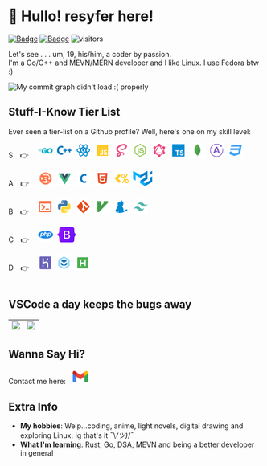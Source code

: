 # 👋 Hullo! resyfer here!</i>

[![Badge](https://cp-logo.vercel.app/codechef/resyfer?logo=true)](https://www.codechef.com/users/resyfer) [![Badge](https://cp-logo.vercel.app/codeforces/resyfer?logo=true)](https://codeforces.com/profile/resyfer) ![visitors](https://visitor-badge.glitch.me/badge?page_id=resyfer.resyfer)

Let's see . . . um, 19, his/him, a coder by passion.<br/>
I'm a Go/C++ and MEVN/MERN developer and I like Linux. I use Fedora btw :)
<br>

<img src="https://activity-graph.herokuapp.com/graph?username=resyfer&theme=react-dark&line=4722df&color=efefef&bg_color=2A2D32&custom_title=Me%20Doing%20What%20I%20Do&hide_border=true" alt="My commit graph didn't load :( properly"/>

## Stuff-I-Know Tier List

Ever seen a tier-list on a Github profile? Well, here's one on my skill level:
<br>

<div align="left" width=100%>
S&emsp;👉&emsp;
<img title="Go" height="30" src="./img/go.svg">&nbsp;
<img title="C++" height="30" src="./img/cpp.svg">&nbsp;
<img title="React" height="30" src="./img/reactjs.svg">&nbsp;
<img title="JavaScript" height="30" src="./img/javascript.svg">&nbsp;
<img title="Syntactically Awesome Style Sheets (Sass)" height="30" src="./img/sass.svg">&nbsp;
<img title="NodeJS" height="30" src="./img/nodejs.svg">&nbsp;
<img title="GraphQL" height="30" src="./img/graphql.svg">&nbsp;
<img title="TypeScript" height="30" src="./img/typescript.svg">&nbsp;
<img title="MongoDB" height="30" src="./img/mongodb.svg">&nbsp;
<img title="Apollo Server, React and Vue Clients for GraphQl" height="30" src="./img/apollo.svg">&nbsp;
<img title="CSS 3" height="30" src="./img/css.svg">&nbsp;
</div>
<br/>
<div align="left" width=100%>
A&emsp;👉&emsp;
<img title="Rust" height="30" src="./img/rust.svg">&nbsp;
<img title="Vue 3" height="30" src="./img/vue.svg">&nbsp;
<img title="C" height="30" src="./img/c.svg">&nbsp;
<img title="HTML 5" height="30" src="./img/html.svg">&nbsp;
<img title="EJS" height="30" src="./img/ejs.svg">&nbsp;
<img title="Material UI" height="30" src="./img/materialui.svg">&nbsp;
</div>
<br/>
<div align="left" width=100%>
B&emsp;👉&emsp;
<img title="Bash and Fish Script" height="30" src="./img/console.svg">&nbsp;
<img title="Python 3" height="30" src="./img/python.svg">&nbsp;
<img title="Git" height="30" src="./img/git.svg">&nbsp;
<img title="Vim & NeoVim" height="30" src="./img/vim.svg">&nbsp;
<img title="Yarn 1" height="30" src="./img/yarn.svg">&nbsp;
<img title="Tailwind CSS" height="30" src="./img/tailwindcss.svg">&nbsp;
</div>
<br/>
<div align="left" width=100%>
C&emsp;👉&emsp;
<img title="PHP 7" height="30" src="./img/php.svg">&nbsp;
<img title="Bootstrap 5" height="30" src="./img/bootstrap5.svg">&nbsp;
</div>
<br/>
<div align="left" width=100%>
D&emsp;👉&emsp;
<img title="Heroku" height="30" src="./img/heroku.svg">&nbsp;
<img title="Webpack" height="30" src="./img/webpack.svg">&nbsp;
<img title="AutoHotKey (AHK)" height="30" src="./img/autohotkey.svg">&nbsp;
</div>
<br>

## VSCode a day keeps the bugs away

<div align="center" width=100%>
  
  | <img height="150" src="https://github-readme-stats.vercel.app/api/top-langs/?username=resyfer&&langs_count=10&theme=synthwave&layout=compact"> | <img height="150" src="https://github-readme-stats.vercel.app/api?username=resyfer&count_private=t&hide=stars&theme=synthwave"> |
  |---|---|

</div>

## Wanna Say Hi?

Contact me here:&emsp;<a title="Gmail" href="https://mail.google.com/mail/u/0/?view=cm&fs=1&to=resyfer.dev@gmail.com&tf=1"><img height="30" src="./img/gmail.svg"></a>

## Extra Info

- <strong>My hobbies</strong>: Welp...coding, anime, light novels, digital drawing and exploring Linux. Ig that's it ¯\\_(ツ)_/¯
- <strong>What I'm learning</strong>: Rust, Go, DSA, MEVN and being a better developer in general
